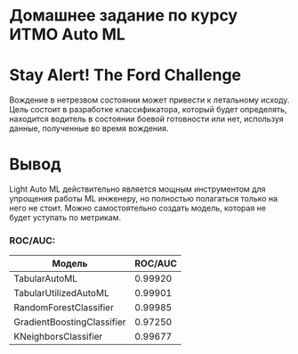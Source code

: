 # Домашнее задание по курсу ИТМО Auto ML
# Stay Alert! The Ford Challenge

Вождение в нетрезвом состоянии может привести к летальному исходу. Цель состоит в разработке классификатора, который будет определять, находится водитель в состоянии боевой готовности или нет, используя данные, полученные во время вождения.
# Вывод

Light Auto ML действительно является мощным инструментом для упрощения работы ML инженеру, но полностью полагаться только на него не стоит. Можно самостоятельно создать модель, которая не будет уступать по метрикам.

### ROC/AUC:
| Модель | ROC/AUC |
|----------|----------|
|TabularAutoML | 0.99920 |
|TabularUtilizedAutoML | 0.99901 | 
|RandomForestClassifier | 0.99985 |
|GradientBoostingClassifier | 0.97250 |
|KNeighborsClassifier | 0.99677 |
